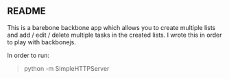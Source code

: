 README
------
This is a barebone backbone app which allows you to create multiple lists and add / edit / delete multiple tasks in the created lists. I wrote this in order to play with backbonejs.

In order to run:
> python -m SimpleHTTPServer



